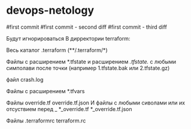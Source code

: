 # devops-netology
#first commit
#first commit - second diff
#first commit - third diff

Будут игнорироваться  В дирректории terraform:

Весь каталог .terraform (**/.terraform/*)

Файлы с расширением *.tfstate и расширением *.tfstate.* с любыми симполави после точки (например 1.tfstate.bak или 2.tfstate.gz)

файл crash.log

Файлы  с расширением *.tfvars

Файлы 
override.tf
override.tf.json
И файлы с любыми сиволами или их отсуствием перед _
*_override.tf
*_override.tf.json

Файлы
.terraformrc
terraform.rc

